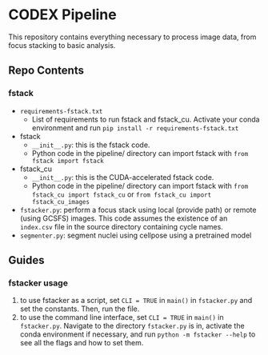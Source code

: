 # CODEX Pipeline

This repository contains everything necessary to process image data, from focus stacking to basic analysis.

## Repo Contents

### fstack

- `requirements-fstack.txt`
  - List of requirements to run fstack and fstack_cu. Activate your conda environment and run `pip install -r requirements-fstack.txt`
- fstack
  - `__init__.py`: this is the fstack code.
  - Python code in the pipeline/ directory can import fstack with `from fstack import fstack`
- fstack_cu
  - `__init__.py`: this is the CUDA-accelerated fstack code.
  - Python code in the pipeline/ directory can import fstack with `from fstack_cu import fstack_cu` or `from fstack_cu import fstack_cu_images`
- `fstacker.py`: perform a focus stack using local (provide path) or remote (using GCSFS) images. This code assumes the existence of an `index.csv` file in the source directory containing cycle names.
- `segmenter.py`: segment nuclei using cellpose using a pretrained model

## Guides

### fstacker usage

1. to use fstacker as a script, set `CLI = TRUE` in `main()` in `fstacker.py` and set the constants. Then, run the file.
2. to use the command line interface, set `CLI = TRUE` in `main()` in `fstacker.py`. Navigate to the directory `fstacker.py` is in, activate the conda environment if necessary, and run `python -m fstacker --help` to see all the flags and how to set them.
